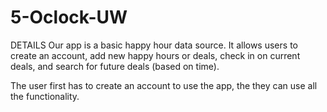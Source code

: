 # 5-Oclock-UW
DETAILS
Our app is a basic happy hour data source. It allows users to create an account, add new happy hours or deals, check in on current 
deals, and search for future deals (based on time). 

The user first has to create an account to use the app, the they can use all the functionality.

